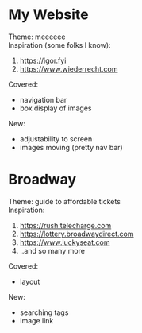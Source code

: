 # My Website
Theme:
meeeeee\
Inspiration (some folks I know):
1. https://igor.fyi
2. https://www.wiederrecht.com

Covered:
- navigation bar
- box display of images

New:
- adjustability to screen
- images moving (pretty nav bar)

# Broadway
Theme: guide to affordable tickets\
Inspiration:
1. https://rush.telecharge.com
2. https://lottery.broadwaydirect.com
3. https://www.luckyseat.com
4. ..and so many more

Covered: 
- layout

New:
- searching tags
- image link